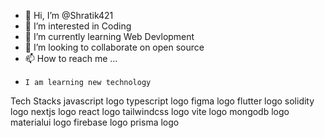 - 👋 Hi, I’m @Shratik421
- 👀 I’m interested in Coding
- 🌱 I’m currently learning Web Devlopment
- 💞️ I’m looking to collaborate on open source
- 📫 How to reach me ...
-     I am learning new technology

Tech Stacks
javascript logo  typescript logo  figma logo  flutter logo  solidity logo  nextjs logo  react logo  tailwindcss logo  vite logo  mongodb logo  materialui logo  firebase logo  prisma logo

<!---
Shratik421/Shratik421 is a ✨ special ✨ repository because its `README.md` (this file) appears on your GitHub profile.
You can click the Preview link to take a look at your changes.
--->
